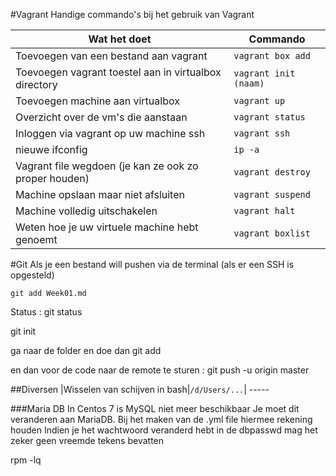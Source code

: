 #Vagrant
Handige commando's bij het gebruik van Vagrant
 
 Wat het doet| Commando
 ----------| -------------------
 Toevoegen van een bestand aan vagrant| ```vagrant box add```
 Toevoegen vagrant toestel aan in virtualbox directory| ```vagrant init (naam)```
 Toevoegen machine aan virtualbox | ```vagrant up```
 Overzicht over de vm's die aanstaan | ```vagrant status```
 Inloggen via vagrant op uw machine ssh | ```vagrant ssh```
 nieuwe ifconfig | ```ip -a```
 Vagrant file wegdoen (je kan ze ook zo proper houden) | ```vagrant destroy```
 Machine opslaan maar niet afsluiten |```vagrant suspend```
 Machine volledig uitschakelen | ```vagrant halt```
 Weten hoe je uw virtuele machine hebt genoemt |  ```vagrant boxlist```

#Git
Als je een bestand will pushen via de terminal (als er een SSH is opgesteld)

```git add Week01.md```

Status : git status

git init

ga naar de folder en doe dan git add

en dan voor de code naar de remote te sturen : git push -u origin master

##Diversen
 <Opgelet : Bij het installeren zijn we erop gebotst dat je echt in de folder moet zitten om succes te hebben. Screenshot hiervan zal nog worden toegevoegd>
 |Wisselen van schijven in bash|``` /d/Users/... ```| -----
 
###Maria DB
In Centos 7 is MySQL niet meer beschikbaar
Je moet dit veranderen aan MariaDB.
Bij het maken van de .yml file hiermee rekening houden
Indien je het wachtwoord veranderd hebt in de dbpasswd mag het zeker geen vreemde tekens bevatten

rpm -lq
